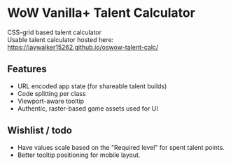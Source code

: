 # WoW Vanilla+ Talent Calculator

CSS-grid based talent calculator  
Usable talent calculator hosted here: https://jaywalker15262.github.io/oswow-talent-calc/
## Features

- URL encoded app state (for shareable talent builds)
- Code splitting per class
- Viewport-aware tooltip
- Authentic, raster-based game assets used for UI

## Wishlist / todo  

- Have values scale based on the "Required level" for spent talent points.  
- Better tooltip positioning for mobile layout.

